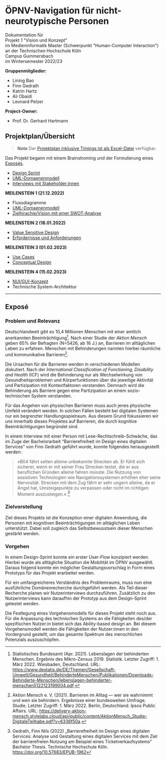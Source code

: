 # ÖPNV-Navigation für nicht-neurotypische Personen

Dokumentation für \
Projekt 1 "Vision und Konzept" \
im Medieninformatik Master (Schwerpunkt "Human-Computer Interaction") \
an der Technischen Hochschule Köln \
Campus Gummersbach \
im Wintersemester 2022/23

**Gruppenmitglieder:**
- Lining Bao
- Finn Gedrath
- Katrin Hartz
- Ali Obaidi
- Leonard Pelzer

**Project-Owner:**
- Prof. Dr. Gerhard Hartmann


## Projektplan/Übersicht

> **Note**
> Der [Projektplan inklusive Timings ist als Excel-Datei](https://thkoelnde-my.sharepoint.com/:x:/g/personal/leonard_pelzer_smail_th-koeln_de/ERltJXIJREVNia7OtltWWRQBdul6jd5QmLcxvDIn1JqNww?e=W6DrhD) verfügbar.

Das Projekt begann mit einem Brainstroming und der Formulierung eines [Exposés](#exsposé).

- [Design Sprint](./designsprint/index.md)
- [UML-Domaenenmodell](./artefakte/uml-domaenenmodell.md)
- [Interviews mit Stakeholder:innen](./stakeholderinterviews/index.md)

**MEILENSTEIN 1 (21.12.2022)**

- Flussdiagramme
- [UML-Domaenenmodell](./artefakte/uml-domaenenmodell.md)
- [Zielhirachie/Vision mit einer SWOT-Analyse](./artefakte/zielhierachie.md)

**MEILENSTEIN 2 (18.01.2022)**

- [Value Sensitive Design](./artefakte/value-sensitive-design.md)
- [Erfordernisse und Anforderungen](artefakte/anforderungen+erfordernisse.md)

**MEILENSTEIN 3 (01.02.2023)**

- [Use Cases](./artefakte/use-cases.md)
- [Conceptual Design](./artefakte/conceptual-design.md)

**MEILENSTEIN 4 (15.02.2023)**

- [NUI/GUI-Konzept](./artefakte/nui-gui-konzept.md)
- Technische System-Architektur

---

## Exposé


### Problem und Relevanz


Deutschlandweit gibt es 10,4 Millionen Menschen mit einer amtlich anerkannten Beeinträchtigung[^1]. Nach einer Studie der *Aktion Mensch* geben 65% der Befragten (N=5426, ab 16 J.) an, Barrieren im alltäglichen Leben zu erfahren. Menschen mit Behinderungen nannten hierbei räumliche und kommunikative Barrieren[^2].

Die Ursachen für die Barrieren werden in verschiedenen Modellen diskutiert. Nach der *International Classification of Functioning, Disability and Health* (ICF) wird die Behinderung nur als Wechselwirkung von Gesundheitsproblemen und Körperfunktionen über die jeweilige Aktivität und Partizipation mit Kontextfaktoren verstanden. Demnach wird die Behinderung als Barriere gegen eine Partizipation an einem sozio-technischen System verstanden.

Für das Angehen von physischen Barrieren muss auch jenes physische Umfeld verändert werden. In solchen Fällen besteht bei digitalen Systemen nur ein begrenzter Handlungsspielraum. Aus diesem Grund fokussieren wir uns innerhalb dieses Projektes auf Barrieren, die durch kognitive Beeinträchtigungen begründet sind.

In einem Interview mit einer Person mit Lese-Rechtschreib-Schwäche, das im Zuge der Bachelorarbeit “Barrierefreiheit im Design eines digitalen Services” von Finn Gedrath geführt wurde, konnte folgendes herausgestellt werden:

> »B04 fährt selten alleine unbekannte Strecken ab. Er fühlt sich sicherer, wenn er mit seiner Frau Strecken testet, die er aus beruflichen Gründen alleine fahren müsste. Die Nutzung von assistiven Technologien wie Navigationssystemen erhöhen eher seine Nervosität. Strecken mit dem Zug fährt er sehr ungern alleine, da er Angst hat, Umsteigepunkte zu verpassen oder nicht im richtigen Moment auszusteigen.« [^3]

### Zielvorstellung

Ziel dieses Projekts ist die Konzeption einer digitalen Anwendung, die Personen mit kognitiven Beeinträchtigungen im alltäglichen Leben unterstützt. Dabei soll zugleich das Selbstbewusstsein dieser Menschen gestärkt werden.

### Vorgehen

In einem Design-Sprint konnte ein erster User-Flow konzipiert werden. Hierbei wurde als alltägliche Situation die Mobilität im ÖPNV ausgewählt. Daraus folgend konnte ein möglicher Gestaltungsvorschlag in Form eines Prototyps für das Projekt erarbeitet werden.

Für ein umfangreicheres Verständnis des Problemraums, muss nun eine ausführliche Domänenrecherche durchgeführt werden. Als Teil dieser Recherche planen wir Nutzerinterviews durchzuführen. Zusätzlich zu den Nutzerinterviews kann daraufhin der Prototyp aus dem Design-Sprint getestet werden.

Die Festlegung eines Vorgehensmodells für dieses Projekt steht noch aus. Für die Anpassung des technischen Systems an die Fähigkeiten des/der spezifischen Nutzer:in bietet sich das Ability-based design an. Bei diesem Vorgehensmodell werden die Fähigkeiten der Nutzer:innen in den Vordergrund gestellt, um das gesamte Spektrum des menschlichen Potenzials auszuschöpfen.


[^1]: Statistisches Bundesamt (Apr. 2021). Lebenslagen der behinderten Menschen. Ergebnis des Mikro-Zensus 2019. Statistik. Letzter Zugriff: 1. März 2022. Wiesbaden, Deutschland. URL: https://www.destatis.de/DE/Themen/Gesellschaft-Umwelt/Gesundheit/BehinderteMenschen/Publikationen/Downloads-Behinderte-Menschen/lebenslagen-behinderter-menschen5122123199004.pdf.

[^2]: Aktion Mensch e. V. (2021). Barrieren im Alltag — wer sie wahrnimmt und wen sie behindern. Ergebnisse einer bundesweiten Umfrage. Studie. Letzter Zugriff: 1. März 2022. Berlin, Deutschland: Ipsos Public Affairs. URL: https://delivery-aktion-mensch.stylelabs.cloud/api/public/content/AktionMensch_Studie-DigitaleTeilhabe.pdf?v=6336f50a.

[^3]: Gedrath, Finn Nils (2022) „Barrierefreiheit im Design eines digitalen Services: Analyse und Gestaltung eines digitalen Services mit dem Ziel der barrierefreien Nutzung am Beispiel eines Ticketverkaufsystems“ Bachelor Thesis. Technische Hochschule Köln. https://doi.org/10.57683/EPUB-1962
